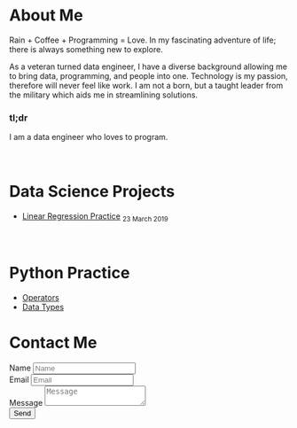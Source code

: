 # About Me
Rain + Coffee + Programming = Love. In my fascinating adventure of life; there is always something new to explore.

As a veteran turned data engineer, I have a diverse background allowing me to bring data, programming, and people into one. Technology is my passion, therefore will never feel like work. I am not a born, but a taught leader from the military which aids me in streamlining solutions.

### tl;dr
I am a data engineer who loves to program.
<br/><br/><br/>

# Data Science Projects
 * [Linear Regression Practice](./linear-regression-practice) <sub>23 March 2019</sub>
<br/><br/><br/>

# Python Practice
 * [Operators](./python-operators)
 * [Data Types](./python-dtypes)

# Contact Me

<script type="text/javascript">var submitted=false;</script>
<iframe name="hidden_iframe" id="hidden_iframe" style="display:none;" onload="if(submitted)  {window.location='http://davidcapella.com';}"></iframe>

<form action="https://docs.google.com/forms/d/e/1FAIpQLScfEWsu7Q6izDrX7FvOI3PnVkPyTnS1p_vhvCNSzziUknuO2A/formResponse" method="post" target="hidden_iframe" 
onsubmit="submitted=true;">
  <label>Name</label>
  <input name="entry.894931768" type="text" placeholder="Name" />
  <br>
  <label>Email</label>
  <input name="entry.155938160" type="email" placeholder="Email"/>
  <br>
  <label>Message</label>
  <textarea name="entry.801311056" placeholder="Message"></textarea>
  <br>
  <input type="submit" value="Send" />

</form>
